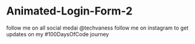 # Animated-Login-Form-2
follow me on all social medai @techvaness
follow me on instagram to get updates on my #100DaysOfCode journey

